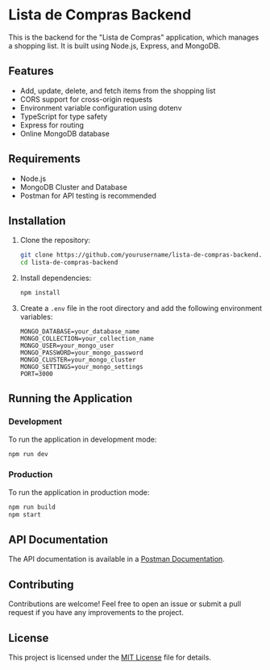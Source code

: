# Lista de Compras Backend

This is the backend for the "Lista de Compras" application, which manages a shopping list. It is built using Node.js, Express, and MongoDB.

## Features

- Add, update, delete, and fetch items from the shopping list
- CORS support for cross-origin requests
- Environment variable configuration using dotenv
- TypeScript for type safety
- Express for routing
- Online MongoDB database

## Requirements

- Node.js
- MongoDB Cluster and Database
- Postman for API testing is recommended

## Installation

1. Clone the repository:
    ```sh
    git clone https://github.com/yourusername/lista-de-compras-backend.git
    cd lista-de-compras-backend
    ```

2. Install dependencies:
    ```sh
    npm install
    ```

3. Create a `.env` file in the root directory and add the following environment variables:
    ```env
    MONGO_DATABASE=your_database_name
    MONGO_COLLECTION=your_collection_name
    MONGO_USER=your_mongo_user
    MONGO_PASSWORD=your_mongo_password
    MONGO_CLUSTER=your_mongo_cluster
    MONGO_SETTINGS=your_mongo_settings
    PORT=3000
    ```

## Running the Application

### Development

To run the application in development mode:
```sh
npm run dev
```

### Production

To run the application in production mode:
```sh
npm run build
npm start
```

## API Documentation

The API documentation is available in a [Postman Documentation](https://documenter.getpostman.com/view/30842050/2sAYkEpK7E).

## Contributing

Contributions are welcome! Feel free to open an issue or submit a pull request if you have any improvements to the project.

## License

This project is licensed under the [MIT License](LICENSE) file for details.
